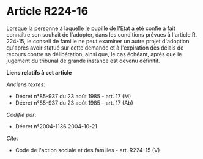# Article R224-16

Lorsque la personne à laquelle le pupille de l'Etat a été confié a fait connaître son souhait de l'adopter, dans les
conditions prévues à l'article R. 224-15, le conseil de famille ne peut examiner un autre projet d'adoption qu'après avoir
statué sur cette demande et à l'expiration des délais de recours contre sa délibération, ainsi que, le cas échéant, après que
le jugement du tribunal de grande instance est devenu définitif.

**Liens relatifs à cet article**

_Anciens textes_:

  - Décret n°85-937 du 23 août 1985 - art. 17 (M)
  - Décret n°85-937 du 23 août 1985 - art. 17 (Ab)

_Codifié par_:

  - Décret n°2004-1136 2004-10-21

_Cite_:

  - Code de l'action sociale et des familles - art. R224-15 (V)
